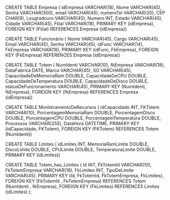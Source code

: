 
CREATE TABLE Empresa (
  idEmpresa VARCHAR(18),
  Nome VARCHAR(45),
  Senha VARCHAR(300),
  email VARCHAR(45),
  numeroTel VARCHAR(20),
  CEP CHAR(9),
  Lougradouro VARCHAR(45),
  Numero INT,
  Estado VARCHAR(45),
  Cidade VARCHAR(45),
  Filial VARCHAR(18),
  PRIMARY KEY (idEmpresa),
    FOREIGN KEY (Filial)
    REFERENCES Empresa (idEmpresa))


CREATE TABLE Funcionário (
  Nome VARCHAR(45),
  Cargo VARCHAR(45),
  Email VARCHAR(45),
  Senha VARCHAR(45),
  idFunc VARCHAR(14),
  FkEmpresa VARCHAR(18),
  PRIMARY KEY (idFunc, FkEmpresa),
    FOREIGN KEY (FkEmpresa)
    REFERENCES Empresa (idEmpresa))



CREATE TABLE Totem (
  NumIdenti VARCHAR(10),
  fkEmpresa VARCHAR(18),
  DataFabrica DATE,
  Marca VARCHAR(45),
  SO VARCHAR(45),
  CapacidadeDeMemoriaRam DOUBLE,
  CapacidadeDeCPU DOUBLE,
  CapacidadeDeTemperatura DOUBLE,
  CapacidadeDeDisco DOUBLE,
  statusDeFuncionamento VARCHAR(45),
  PRIMARY KEY (NumIdenti, fkEmpresa),
    FOREIGN KEY (fkEmpresa)
    REFERENCES Empresa (idEmpresa))


CREATE TABLE MonitoramentoDeRecursos (
  idCapacidade INT,
  FKTotem VARCHAR(10),
  PorcentagemMemoriaRam DOUBLE,
  PorcentagemDisco DOUBLE,
  PorcentagemCPU DOUBLE,
  PorcentagemTemperatura DOUBLE,
  Processos VARCHAR(255),
  DataHora DATETIME,
  PRIMARY KEY (idCapacidade, FKTotem),
    FOREIGN KEY (FKTotem)
    REFERENCES Totem (NumIdenti))


CREATE TABLE Limites (
  idLimites INT,
  MemoriaRamLimite DOUBLE,
  DiscoLimite DOUBLE,
  CPULimite DOUBLE,
  TemperaturaLimite DOUBLE,
  PRIMARY KEY (idLimites))

CREATE TABLE Totem_has_Limites (
  Id INT,
  FkTotemId VARCHAR(10),
  FkTotemEmpresa VARCHAR(18),
  FkLimites INT,
  TipoDeLimite VARCHAR(45),
  PRIMARY KEY (Id, FkTotemId, FkTotemEmpresa, FkLimites),
    FOREIGN KEY (FkTotemId , FkTotemEmpresa)
    REFERENCES Totem (NumIdenti , fkEmpresa),
    FOREIGN KEY (FkLimites)
    REFERENCES Limites (idLimites)
);

